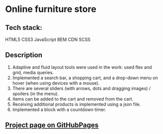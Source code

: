 # Online furniture store

## Tech stack:
HTML5
CSS3
JavaScript
BEM
CDN
SCSS

## Description

1. Adaptive and fluid layout tools were used in the work: used flex and grid, media queries. 
2. Implemented a search bar, a shopping cart, and a drop-down menu on hover (when using devices with a mouse).
3. There are several sliders (with arrows, dots and dragging images) / spoilers (in the menu).
4. Items can be added to the cart and removed from the cart.
5. Receiving additional products is implemented using a json file.
6. Implemented a block with a countdown timer.


## [Project page on GitHubPages](https://ekaterinatet.github.io/internet_shop/)
